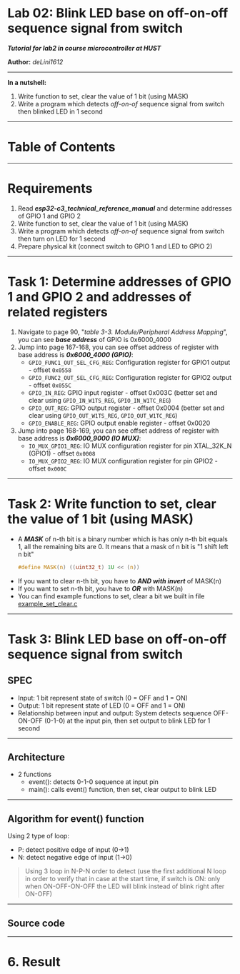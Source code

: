 Lab 02: Blink LED base on off-on-off sequence signal from switch
==============

***Tutorial for lab2 in course microcontroller at HUST***

**Author:** *deLini1612*

---

**In a nutshell:**
1. Write function to set, clear the value of 1 bit (using MASK)
2. Write a program which detects *off-on-of* sequence signal from switch then blinked LED in 1 second

---
# Table of Contents


---
# Requirements

1. Read ***esp32-c3_technical_reference_manual*** and determine addresses of GPIO 1 and GPIO 2
2. Write function to set, clear the value of 1 bit (using MASK)
3. Write a program which detects *off-on-of* sequence signal from switch then turn on LED for 1 second
4. Prepare physical kit (connect switch to GPIO 1 and LED to GPIO 2)

---

# Task 1: Determine addresses of GPIO 1 and GPIO 2 and addresses of related registers
1. Navigate to page 90, "*table 3-3. Module/Peripheral Address Mapping*", you can see ***base address*** of GPIO is 0x6000_4000
2. Jump into page 167-168, you can see offset address of register with base address is ***0x6000_4000 (GPIO)***:
    - `GPIO_FUNC1_OUT_SEL_CFG_REG`: Configuration register for GPIO1 output - offset `0x0558`
    - `GPIO_FUNC2_OUT_SEL_CFG_REG`: Configuration register for GPIO2 output - offset `0x055C`
    - `GPIO_IN_REG`: GPIO input register - offset 0x003C (better set and clear using `GPIO_IN_W1TS_REG`, `GPIO_IN_W1TC_REG`)
    - `GPIO_OUT_REG`: GPIO output register - offset 0x0004 (better set and clear using `GPIO_OUT_W1TS_REG`, `GPIO_OUT_W1TC_REG`)
    - `GPIO_ENABLE_REG`: GPIO output enable register - offset 0x0020
3. Jump into page 168-169, you can see offset address of register with base address is ***0x6000_9000 (IO MUX)***:
    - `IO_MUX_GPIO1_REG`: IO MUX configuration register for pin XTAL_32K_N (GPIO1) - offset `0x0008`
    - `IO_MUX_GPIO2_REG`: IO MUX configuration register for pin GPIO2 - offset `0x000C`


---
# Task 2: Write function to set, clear the value of 1 bit (using MASK)
- A ***MASK*** of n-th bit is a binary number which is has only n-th bit equals 1, all the remaining bits are 0. It means that a mask of n bit is "1 shift left n bit"
    ```C
    #define MASK(n) ((uint32_t) 1U << (n))
    ```
- If you want to clear n-th bit, you have to ***AND with invert*** of MASK(n)
- If you want to set n-th bit, you have to ***OR*** with MASK(n)
- You can find example functions to set, clear a bit we built in file [example_set_clear.c](./example_set_clear.c)

---
# Task 3: Blink LED base on off-on-off sequence signal from switch

## SPEC
- Input: 1 bit represent state of switch (0 = OFF and 1 = ON)
- Output: 1 bit represent state of LED (0 = OFF and 1 = ON)
- Relationship between input and output: System detects sequence OFF-ON-OFF (0-1-0) at the input pin, then set output to blink LED for 1 second

---
## Architecture
- 2 functions
  - event(): detects 0-1-0 sequence at input pin
  - main(): calls event() function, then set, clear output to blink LED

---
## Algorithm for event() function
Using 2 type of loop:
  - P: detect positive edge of input (0->1)
  - N: detect negative edge of input (1->0)

> Using 3 loop in N-P-N order to detect (use the first additional N loop in order to verify that in case at the start time, if switch is ON: only when ON-OFF-ON-OFF the LED will blink instead of blink right after ON-OFF)

---
## Source code

---
# 6. Result
